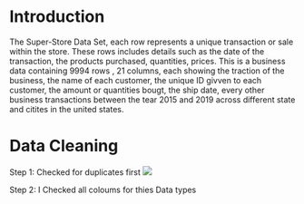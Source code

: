 # Introduction
The Super-Store Data Set, each row represents a unique transaction or sale within the store. These rows includes details such as the date of the transaction, the products purchased, quantities, prices. This is a business data containing 9994 rows , 21 columns, each showing the traction of the business, the name of each customer, the unique ID givven to each customer, the amount or quantities bougt, the ship date, every other business transactions between the tear 2015 and 2019 across different state  and citites in the united states.

# Data Cleaning
Step 1: Checked for duplicates first
![](First_Duplicate_Checking.png)

Step 2: I Checked all coloums for thies Data types
